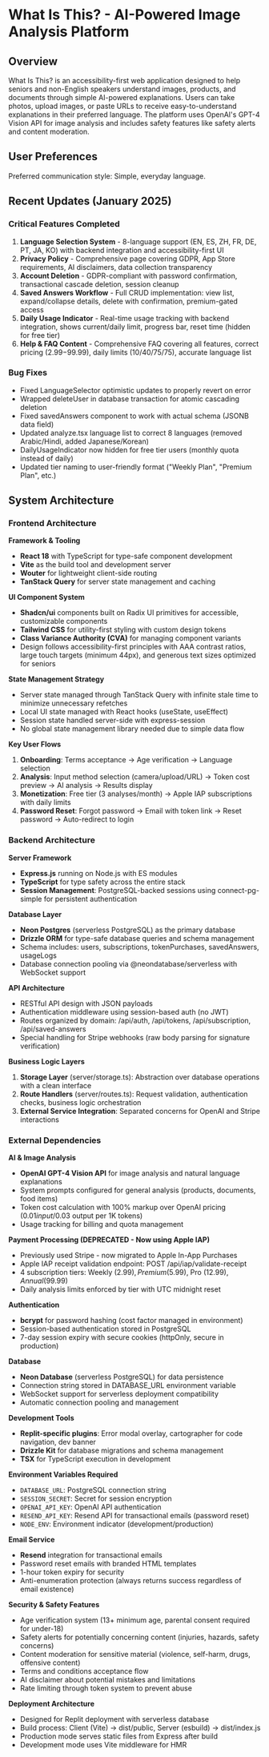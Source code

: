 # What Is This? - AI-Powered Image Analysis Platform

## Overview

What Is This? is an accessibility-first web application designed to help seniors and non-English speakers understand images, products, and documents through simple AI-powered explanations. Users can take photos, upload images, or paste URLs to receive easy-to-understand explanations in their preferred language. The platform uses OpenAI's GPT-4 Vision API for image analysis and includes safety features like safety alerts and content moderation.

## User Preferences

Preferred communication style: Simple, everyday language.

## Recent Updates (January 2025)

### Critical Features Completed
1. **Language Selection System** - 8-language support (EN, ES, ZH, FR, DE, PT, JA, KO) with backend integration and accessibility-first UI
2. **Privacy Policy** - Comprehensive page covering GDPR, App Store requirements, AI disclaimers, data collection transparency
3. **Account Deletion** - GDPR-compliant with password confirmation, transactional cascade deletion, session cleanup
4. **Saved Answers Workflow** - Full CRUD implementation: view list, expand/collapse details, delete with confirmation, premium-gated access
5. **Daily Usage Indicator** - Real-time usage tracking with backend integration, shows current/daily limit, progress bar, reset time (hidden for free tier)
6. **Help & FAQ Content** - Comprehensive FAQ covering all features, correct pricing ($2.99-$99.99), daily limits (10/40/75/75), accurate language list

### Bug Fixes
- Fixed LanguageSelector optimistic updates to properly revert on error
- Wrapped deleteUser in database transaction for atomic cascading deletion
- Fixed savedAnswers component to work with actual schema (JSONB data field)
- Updated analyze.tsx language list to correct 8 languages (removed Arabic/Hindi, added Japanese/Korean)
- DailyUsageIndicator now hidden for free tier users (monthly quota instead of daily)
- Updated tier naming to user-friendly format ("Weekly Plan", "Premium Plan", etc.)

## System Architecture

### Frontend Architecture

**Framework & Tooling**
- **React 18** with TypeScript for type-safe component development
- **Vite** as the build tool and development server
- **Wouter** for lightweight client-side routing
- **TanStack Query** for server state management and caching

**UI Component System**
- **Shadcn/ui** components built on Radix UI primitives for accessible, customizable components
- **Tailwind CSS** for utility-first styling with custom design tokens
- **Class Variance Authority (CVA)** for managing component variants
- Design follows accessibility-first principles with AAA contrast ratios, large touch targets (minimum 44px), and generous text sizes optimized for seniors

**State Management Strategy**
- Server state managed through TanStack Query with infinite stale time to minimize unnecessary refetches
- Local UI state managed with React hooks (useState, useEffect)
- Session state handled server-side with express-session
- No global state management library needed due to simple data flow

**Key User Flows**
1. **Onboarding**: Terms acceptance → Age verification → Language selection
2. **Analysis**: Input method selection (camera/upload/URL) → Token cost preview → AI analysis → Results display
3. **Monetization**: Free tier (3 analyses/month) → Apple IAP subscriptions with daily limits
4. **Password Reset**: Forgot password → Email with token link → Reset password → Auto-redirect to login

### Backend Architecture

**Server Framework**
- **Express.js** running on Node.js with ES modules
- **TypeScript** for type safety across the entire stack
- **Session Management**: PostgreSQL-backed sessions using connect-pg-simple for persistent authentication

**Database Layer**
- **Neon Postgres** (serverless PostgreSQL) as the primary database
- **Drizzle ORM** for type-safe database queries and schema management
- Schema includes: users, subscriptions, tokenPurchases, savedAnswers, usageLogs
- Database connection pooling via @neondatabase/serverless with WebSocket support

**API Architecture**
- RESTful API design with JSON payloads
- Authentication middleware using session-based auth (no JWT)
- Routes organized by domain: /api/auth, /api/tokens, /api/subscription, /api/saved-answers
- Special handling for Stripe webhooks (raw body parsing for signature verification)

**Business Logic Layers**
1. **Storage Layer** (server/storage.ts): Abstraction over database operations with a clean interface
2. **Route Handlers** (server/routes.ts): Request validation, authentication checks, business logic orchestration
3. **External Service Integration**: Separated concerns for OpenAI and Stripe interactions

### External Dependencies

**AI & Image Analysis**
- **OpenAI GPT-4 Vision API** for image analysis and natural language explanations
- System prompts configured for general analysis (products, documents, food items)
- Token cost calculation with 100% markup over OpenAI pricing ($0.01 input/$0.03 output per 1K tokens)
- Usage tracking for billing and quota management

**Payment Processing (DEPRECATED - Now using Apple IAP)**
- Previously used Stripe - now migrated to Apple In-App Purchases
- Apple IAP receipt validation endpoint: POST /api/iap/validate-receipt
- 4 subscription tiers: Weekly ($2.99), Premium ($5.99), Pro ($12.99), Annual ($99.99)
- Daily analysis limits enforced by tier with UTC midnight reset

**Authentication**
- **bcrypt** for password hashing (cost factor managed in environment)
- Session-based authentication stored in PostgreSQL
- 7-day session expiry with secure cookies (httpOnly, secure in production)

**Database**
- **Neon Database** (serverless PostgreSQL) for data persistence
- Connection string stored in DATABASE_URL environment variable
- WebSocket support for serverless deployment compatibility
- Automatic connection pooling and management

**Development Tools**
- **Replit-specific plugins**: Error modal overlay, cartographer for code navigation, dev banner
- **Drizzle Kit** for database migrations and schema management
- **TSX** for TypeScript execution in development

**Environment Variables Required**
- `DATABASE_URL`: PostgreSQL connection string
- `SESSION_SECRET`: Secret for session encryption
- `OPENAI_API_KEY`: OpenAI API authentication
- `RESEND_API_KEY`: Resend API for transactional emails (password reset)
- `NODE_ENV`: Environment indicator (development/production)

**Email Service**
- **Resend** integration for transactional emails
- Password reset emails with branded HTML templates
- 1-hour token expiry for security
- Anti-enumeration protection (always returns success regardless of email existence)

**Security & Safety Features**
- Age verification system (13+ minimum age, parental consent required for under-18)
- Safety alerts for potentially concerning content (injuries, hazards, safety concerns)
- Content moderation for sensitive material (violence, self-harm, drugs, offensive content)
- Terms and conditions acceptance flow
- AI disclaimer about potential mistakes and limitations
- Rate limiting through token system to prevent abuse

**Deployment Architecture**
- Designed for Replit deployment with serverless database
- Build process: Client (Vite) → dist/public, Server (esbuild) → dist/index.js
- Production mode serves static files from Express after build
- Development mode uses Vite middleware for HMR